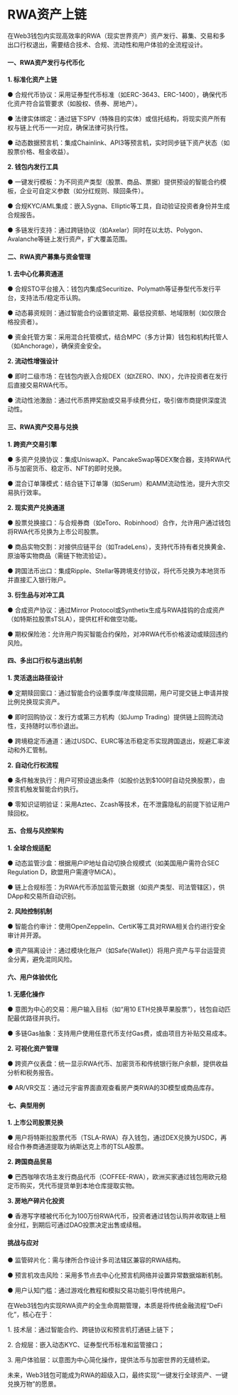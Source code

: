 # RWA资产上链

在Web3钱包内实现高效率的RWA（现实世界资产）资产发行、募集、交易和多出口行权退出，需要结合技术、合规、流动性和用户体验的全流程设计。

#### 一、RWA资产发行与代币化

**1. 标准化资产上链**

●  合规代币协议：采用证券型代币标准（如ERC-3643、ERC-1400），确保代币化资产符合监管要求（如股权、债券、房地产）。

●  法律实体绑定：通过链下SPV（特殊目的实体）或信托结构，将现实资产所有权与链上代币一一对应，确保法律可执行性。

●  动态数据预言机：集成Chainlink、API3等预言机，实时同步链下资产状态（如股票价格、租金收益）。

**2. 钱包内发行工具**

●  一键发行模板：为不同资产类型（股票、商品、票据）提供预设的智能合约模板，企业可自定义参数（如分红规则、赎回条件）。

●  合规KYC/AML集成：嵌入Sygna、Elliptic等工具，自动验证投资者身份并生成合规报告。

●  多链发行支持：通过跨链协议（如Axelar）同时在以太坊、Polygon、Avalanche等链上发行资产，扩大覆盖范围。

#### 二、RWA资产募集与资金管理

**1. 去中心化募资通道**

●  合规STO平台接入：钱包内集成Securitize、Polymath等证券型代币发行平台，支持法币/稳定币认购。

●  动态募资规则：通过智能合约设置锁定期、最低投资额、地域限制（如仅限合格投资者）。

●  资金托管方案：采用混合托管模式，结合MPC（多方计算）钱包和机构托管人（如Anchorage），确保资金安全。

**2. 流动性增强设计**

●  即时二级市场：在钱包内嵌入合规DEX（如tZERO、INX），允许投资者在发行后直接交易RWA代币。

●  流动性池激励：通过代币质押奖励或交易手续费分红，吸引做市商提供深度流动性。

#### 三、RWA资产交易与兑换

**1. 跨资产交易引擎**

●  多资产兑换协议：集成UniswapX、PancakeSwap等DEX聚合器，支持RWA代币与加密货币、稳定币、NFT的即时兑换。

●  混合订单簿模式：结合链下订单簿（如Serum）和AMM流动性池，提升大宗交易执行效率。

**2. 现实资产兑换通道**

●  股票兑换接口：与合规券商（如eToro、Robinhood）合作，允许用户通过钱包将RWA代币兑换为上市公司股票。

●  商品实物交割：对接供应链平台（如TradeLens），支持代币持有者兑换黄金、原油等实物商品（需链下物流验证）。

●  跨国法币出口：集成Ripple、Stellar等跨境支付协议，将代币兑换为本地货币并直接汇入银行账户。

**3. 衍生品与对冲工具**

●  合成资产协议：通过Mirror Protocol或Synthetix生成与RWA挂钩的合成资产（如特斯拉股票sTSLA），提供杠杆和做空功能。

●  期权保险池：允许用户购买智能合约保险，对冲RWA代币价格波动或赎回违约风险。

#### 四、多出口行权与退出机制

**1. 灵活退出路径设计**

●  定期赎回窗口：通过智能合约设置季度/年度赎回期，用户可提交链上申请并按比例兑换现实资产。

●  即时回购协议：发行方或第三方机构（如Jump Trading）提供链上回购流动性，支持随时以市价退出。

●  跨境稳定币通道：通过USDC、EURC等法币稳定币实现跨国退出，规避汇率波动和外汇管制。

**2. 自动化行权流程**

●  条件触发执行：用户可预设退出条件（如股价达到$100时自动兑换股票），由预言机触发智能合约执行。

●  零知识证明验证：采用Aztec、Zcash等技术，在不泄露隐私的前提下验证用户赎回权。

#### 五、合规与风控架构

**1. 全球合规适配**

●  动态监管沙盒：根据用户IP地址自动切换合规模式（如美国用户需符合SEC Regulation D，欧盟用户需遵守MiCA）。

●  链上合规标签：为RWA代币添加监管元数据（如资产类型、司法管辖区），供DApp和交易所自动识别。

**2. 风险控制机制**

●  智能合约审计：使用OpenZeppelin、CertiK等工具对RWA相关合约进行安全审计并开源。

●  资产隔离设计：通过模块化账户（如Safe{Wallet}）将用户资产与平台运营资金分离，避免混同风险。

#### 六、用户体验优化

**1. 无感化操作**

●  意图为中心的交易：用户输入目标（如“用10 ETH兑换苹果股票”），钱包自动匹配最优路径并执行。

●  多链Gas抽象：支持用户使用任意代币支付Gas费，或由项目方补贴交易成本。

**2. 可视化资产管理**

●  跨资产仪表盘：统一显示RWA代币、加密货币和传统银行账户余额，提供收益分析和税务报告。

●  AR/VR交互：通过元宇宙界面直观查看房产类RWA的3D模型或商品库存。

#### 七、典型用例

**1. 上市公司股票兑换**

●  用户将特斯拉股票代币（TSLA-RWA）存入钱包，通过DEX兑换为USDC，再经合作券商通道提取为纳斯达克上市的TSLA股票。

**2. 跨国商品贸易**

●  巴西咖啡农场主发行商品代币（COFFEE-RWA），欧洲买家通过钱包用欧元稳定币购买，凭代币提货单到本地仓库提取实物。

**3. 房地产碎片化投资**

●  香港写字楼被代币化为100万份RWA代币，投资者通过钱包认购并收取链上租金分红，到期后可通过DAO投票决定出售或续租。

#### 挑战与应对

●  监管碎片化：需与律所合作设计多司法辖区兼容的RWA结构。

●  预言机攻击风险：采用多节点去中心化预言机网络并设置异常数据熔断机制。

●  用户认知门槛：通过游戏化教程和模拟交易功能引导传统用户。



在Web3钱包内实现RWA资产的全生命周期管理，本质是将传统金融流程“DeFi化”，核心在于：

1\. 技术层：通过智能合约、跨链协议和预言机打通链上链下；

2\. 合规层：嵌入动态KYC、证券型代币标准和监管接口；

3\. 用户体验层：以意图为中心简化操作，提供法币与加密世界的无缝桥梁。

未来，Web3钱包可能成为RWA的超级入口，最终实现“一键发行全球资产、一键兑换万物”的愿景。
